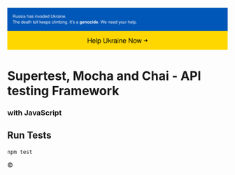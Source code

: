 
[![SWUbanner](https://raw.githubusercontent.com/vshymanskyy/StandWithUkraine/main/banner2-direct.svg)](https://vshymanskyy.github.io/StandWithUkraine/)
# **Supertest, Mocha and Chai - API testing Framework**

### **with JavaScript**

## **Run Tests**
```
npm test
```

&copy;
